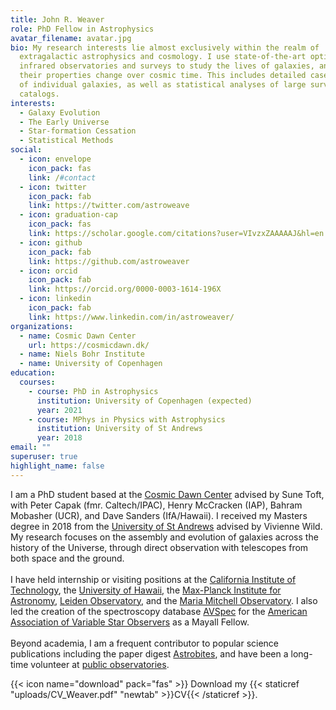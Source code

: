 ```yaml
---
title: John R. Weaver
role: PhD Fellow in Astrophysics
avatar_filename: avatar.jpg
bio: My research interests lie almost exclusively within the realm of
  extragalactic astrophysics and cosmology. I use state-of-the-art optical and
  infrared observatories and surveys to study the lives of galaxies, and how
  their properties change over cosmic time. This includes detailed case studies
  of individual galaxies, as well as statistical analyses of large survey
  catalogs.
interests:
  - Galaxy Evolution
  - The Early Universe
  - Star-formation Cessation
  - Statistical Methods
social:
  - icon: envelope
    icon_pack: fas
    link: /#contact
  - icon: twitter
    icon_pack: fab
    link: https://twitter.com/astroweave
  - icon: graduation-cap
    icon_pack: fas
    link: https://scholar.google.com/citations?user=VIvzxZAAAAAJ&hl=en
  - icon: github
    icon_pack: fab
    link: https://github.com/astroweaver
  - icon: orcid
    icon_pack: fab
    link: https://orcid.org/0000-0003-1614-196X
  - icon: linkedin
    icon_pack: fab
    link: https://www.linkedin.com/in/astroweaver/
organizations:
  - name: Cosmic Dawn Center
    url: https://cosmicdawn.dk/
  - name: Niels Bohr Institute
  - name: University of Copenhagen
education:
  courses:
    - course: PhD in Astrophysics
      institution: University of Copenhagen (expected)
      year: 2021
    - course: MPhys in Physics with Astrophysics
      institution: University of St Andrews
      year: 2018
email: ""
superuser: true
highlight_name: false
---
```

I am a PhD student based at the [Cosmic Dawn Center](https://cosmicdawn.dk/) advised by Sune Toft, with Peter Capak (fmr. Caltech/IPAC), Henry McCracken (IAP), Bahram Mobasher (UCR), and Dave Sanders (IfA/Hawaii). I received my Masters degree in 2018 from the [University of St Andrews](https://www.st-andrews.ac.uk/) advised by Vivienne Wild. My research focuses on the assembly and evolution of galaxies across the history of the Universe, through direct observation with telescopes from both space and the ground.\
\
I have held internship or visiting positions at the [California Institute of Technology](https://www.ipac.caltech.edu/), the [University of Hawaii](http://www.ifa.hawaii.edu/), the [Max-Planck Institute for Astronomy](https://www.mpia.de/en), [Leiden Observatory](https://www.universiteitleiden.nl/en/science/astronomy), and the [Maria Mitchell Observatory](http://www.mariamitchell.org/research-and-collections/astronomy/research). I also led the creation of the spectroscopy database [AVSpec](https://www.aavso.org/apps/avspec/) for the [American Association of Variable Star Observers](https://www.aavso.org/) as a Mayall Fellow.\
\
Beyond academia, I am a frequent contributor to popular science publications including the paper digest [Astrobites](https://astrobites.org/author/jweaver/), and have been a long-time volunteer at [public observatories](outreach/observatories/).

{{< icon name="download" pack="fas" >}} Download my {{< staticref "uploads/CV_Weaver.pdf" "newtab" >}}CV{{< /staticref >}}.